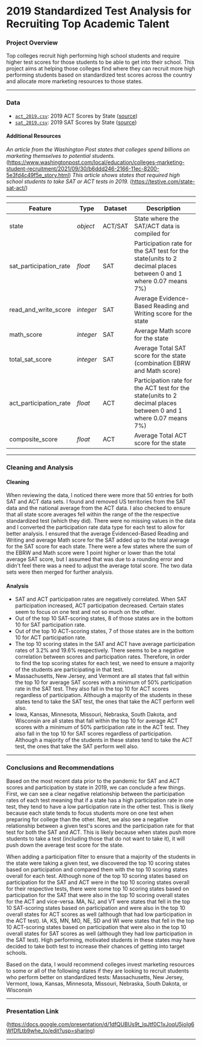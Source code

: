 # 2019 Standardized Test Analysis for Recruiting Top Academic Talent


### Project Overview

Top colleges recruit high performing high school students and require higher test scores for those students to be able to get into their school. This project aims at helping those colleges find where they can recruit more high performing students based on standardized test scores across the country and allocate more marketing resources to those states.

---

### Data

* [`act_2019.csv`](./data/act_2019.csv): 2019 ACT Scores by State ([source](https://blog.prepscholar.com/act-scores-by-state-averages-highs-and-lows))
* [`sat_2019.csv`](./data/sat_2019.csv): 2019 SAT Scores by State ([source](https://blog.prepscholar.com/average-sat-scores-by-state-most-recent))

#### Additional Resources
*An article from the Washington Post states that colleges spend billions on marketing themselves to potential students.*(https://www.washingtonpost.com/local/education/colleges-marketing-student-recruitment/2021/09/30/b6ddd246-2166-11ec-8200-5e3fd4c49f5e_story.html)
*This article shows states that required high school students to take SAT or ACT tests in 2019.* (https://testive.com/state-sat-act/)

---

|Feature|Type|Dataset|Description|
|---|---|---|---|
|state|*object*|ACT/SAT|State where the SAT/ACT data is compiled for|
|sat_participation_rate|*float*|SAT|Participation rate for the SAT test for the state(units to 2 decimal places between 0 and 1 where 0.07 means 7%)|
|read_and_write_score|*integer*|SAT|Average Evidence-Based Reading and Writing score for the state|
|math_score|*integer*|SAT|Average Math score for the state|
|total_sat_score|*integer*|SAT|Average Total SAT score for the state (combination EBRW and Math score)|
|act_participation_rate|*float*|ACT|Participation rate for the ACT test for the state(units to 2 decimal places between 0 and 1 where 0.07 means 7%)|
|composite_score|*float*|ACT|Average Total ACT score for the state|

---

### Cleaning and Analysis

#### Cleaning
When reviewing the data, I noticed there were more that 50 entries for both SAT and ACT data sets.  I found and removed US territories from the SAT data and the national average from the ACT data.  I also checked to ensure that all state score averages fell within the range of the the respective standardized test (which they did).  There were no missing values in the data and I converted the participation rate data type for each test to allow for better analysis.  I ensured that the average Evidenced-Based Reading and Writing and average Math score for the SAT added up to the total average for the SAT score for each state.  There were a few states where the sum of the EBRW and Math score were 1 point higher or lower than the total average SAT score, but I assumed that was due to a rounding error and didn't feel there was a need to adjust the average total score.  The two data sets were then merged for further analysis.

#### Analysis
* SAT and ACT participation rates are negatively correlated. When SAT participation increased, ACT participation decreased. Certain states seem to focus on one test and not so much on the other.
* Out of the top 10 SAT-scoring states, 8 of those states are in the bottom 10 for SAT participation rate.
* Out of the top 10 ACT-scoring states, 7 of those states are in the bottom 10 for ACT participation rate.
* The top 10 scoring states in the SAT and ACT have average participation rates of 3.2% and 19.6% respectively. There seems to be a negative correlation between scores and participation rates. Therefore, in order to find the top scoring states for each test, we need to ensure a majority of the students are participating in that test.
* Massachusetts, New Jersey, and Vermont are all states that fall within the top 10 for average SAT scores with a minimum of 50% participation rate in the SAT test. They also fall in the top 10 for ACT scores regardless of participation. Although a majority of the students in these states tend to take the SAT test, the ones that take the ACT perform well also.
* Iowa, Kansas, Minnesota, Missouri, Nebraska, South Dakota, and Wisconsin are all states that fall within the top 10 for average ACT scores with a minimum of 50% participation rate in the ACT test. They also fall in the top 10 for SAT scores regardless of participation. Although a majority of the students in these states tend to take the ACT test, the ones that take the SAT perform well also.

---

### Conclusions and Recommendations

Based on the most recent data prior to the pandemic for SAT and ACT scores and participation by state in 2019, we can conclude a few things.  First, we can see a clear negative relationship between the participation rates of each test meaning that if a state has a high participation rate in one test, they tend to have a low participation rate in the other test.  This is likely because each state tends to focus students more on one test when preparing for college than the other.  Next, we also see a negative relationship between a given test's scores and the participation rate for that test for both the SAT and ACT.  This is likely because when states push more students to take a test (including those that do not want to take it), it will push down the average test score for the state.

When adding a participation filter to ensure that a majority of the students in the state were taking a given test, we discovered the top 10 scoring states based on participation and compared them with the top 10 scoring states overall for each test.  Although none of the top 10 scoring states based on participation for the SAT and ACT were in the top 10 scoring states overall for their respective tests, there were some top 10 scoring states based on participation for the SAT that were also in the top 10 scoring overall states for the ACT and vice-versa.  MA, NJ, and VT were states that fell in the top 10 SAT-scoring states based on participation and were also in the top 10 overall states for ACT scores as well (although that had low participation in the ACT test).  IA, KS, MN, MO, NE, SD and WI were states that fell in the top 10 ACT-scoring states based on participation that were also in the top 10 overall states for SAT scores as well (although they had low participation in the SAT test).  High performing, motivated students in these states may have decided to take both test to increase their chances of getting into target schools.

Based on the data, I would recommend colleges invest marketing resources to some or all of the following states if they are looking to recruit students who perform better on standardized tests:  Massachusetts, New Jersey, Vermont, Iowa, Kansas, Minnesota, Missouri, Nebraska, South Dakota, or Wisconsin

---

### Presentation Link

(https://docs.google.com/presentation/d/1dfQUBUs9t_IqJtf0C1xJoqU5joIg6WfDfLtb9whe_to/edit?usp=sharing)

---

